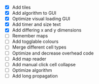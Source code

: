 - [x] Add tiles
- [x] Add algorithm to GUI
- [x] Optimize visual loading GUI
- [x] Add timer and size text
- [x] Add differing x and y dimensions
- [ ] Remember maps
- [ ] Add togglable colours
- [ ] Merge different cell types
- [ ] Optimize and decrease overhead code
- [ ] Add map reader
- [ ] Add manual click cell collapse
- [ ] Optimize algorithm
- [ ] Add long propagation
